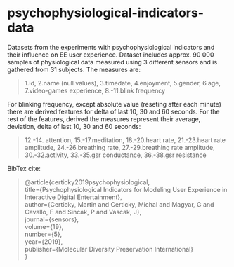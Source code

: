 # psychophysiological-indicators-data
Datasets from the experiments with psychophysiological indicators and their influence on EE user experience.
Dataset includes approx. 90 000 samples of physiological data measured using 3 different sensors and is gathered from 31 subjects. The measures are:

>1.id, 2.name (null values), 3.timedate, 4.enjoyment, 5.gender, 6.age, 7.video-games experience,  8.-11.blink frequency

For blinking frequency, except absolute value (reseting after each minute) there are derived features for delta of last 10, 30 and 60 seconds.
For the rest of the features, derived the measures represent their average, deviation, delta of last 10, 30 and 60 seconds:

>12.-14. attention, 15.-17.meditation, 18.-20.heart rate, 21.-23.heart rate amplitude, 24.-26.breathing rate, 27.-29.breathing rate amplitude, 30.-32.activity, 33.-35.gsr conductance, 36.-38.gsr resistance

BibTex cite:  
>@article{certicky2019psychophysiological,  
	title={Psychophysiological Indicators for Modeling User Experience in Interactive Digital Entertainment},  
	author={Certicky, Martin and Certicky, Michal and Magyar, G and Cavallo, F and Sincak, P and Vascak, J},  
	journal={sensors},  
	volume={19},  
	number={5},  
	year={2019},  
	publisher={Molecular Diversity Preservation International}  
}
